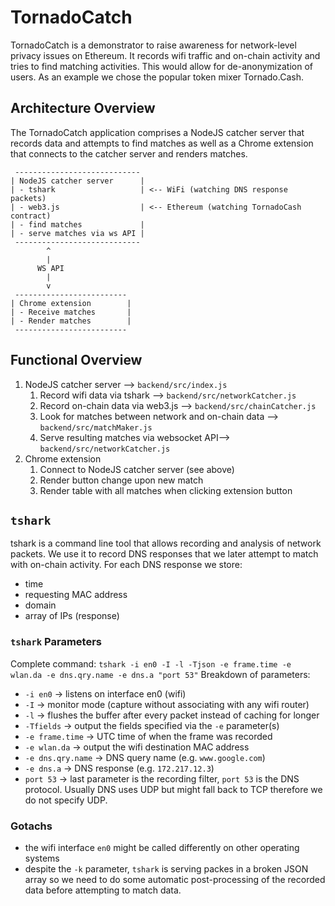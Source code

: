 # TornadoCatch
TornadoCatch is a demonstrator to raise awareness for network-level privacy issues on Ethereum. It records wifi traffic and on-chain activity and tries to find matching activities. This would allow for de-anonymization of users. As an example we chose the popular token mixer Tornado.Cash.  
## Architecture Overview
The TornadoCatch application comprises a NodeJS catcher server that records data and attempts to find matches as well as a Chrome extension that connects to the catcher server and renders matches.
```
 ----------------------------
| NodeJS catcher server      |
| - tshark                   | <-- WiFi (watching DNS response packets)
| - web3.js                  | <-- Ethereum (watching TornadoCash contract)
| - find matches             |
| - serve matches via ws API |
 ----------------------------
        ^                
        |                
      WS API
        |                
        v                
 -------------------------
| Chrome extension        |
| - Receive matches       |
| - Render matches        |
 -------------------------
 ```

## Functional Overview
1. NodeJS catcher server --> `backend/src/index.js`
    1.  Record wifi data via tshark --> `backend/src/networkCatcher.js`
    2.  Record on-chain data via web3.js --> `backend/src/chainCatcher.js`
    3.  Look for matches between network and on-chain data --> `backend/src/matchMaker.js`
    4.  Serve resulting matches via websocket API--> `backend/src/networkCatcher.js`
2. Chrome extension
   1. Connect to NodeJS catcher server (see above)
   2. Render button change upon new match
   3. Render table with all matches when clicking extension button

## `tshark`
tshark is a command line tool that allows recording and analysis of network packets. We use it to record DNS responses that we later attempt to match with on-chain activity.
For each DNS response we store:
  - time
  - requesting MAC address
  - domain
  - array of IPs (response)

### `tshark` Parameters
Complete command: `tshark -i en0 -I -l -Tjson -e frame.time -e wlan.da -e dns.qry.name -e dns.a "port 53"`
Breakdown of parameters:
- `-i en0` -> listens on interface en0 (wifi) 
- `-I` -> monitor mode (capture without associating with any wifi router)
- `-l` -> flushes the buffer after every packet instead of caching for longer
- `-Tfields` -> output the fields specified via the `-e` parameter(s)
- `-e frame.time` -> UTC time of when the frame was recorded
- `-e wlan.da` -> output the wifi destination MAC address
- `-e dns.qry.name` -> DNS query name (e.g. `www.google.com`)
- `-e dns.a` -> DNS response (e.g. `172.217.12.3`)
- `port 53` -> last parameter is the recording filter, `port 53` is the DNS protocol. Usually DNS uses UDP but might fall back to TCP therefore we do not specify UDP.

### Gotachs
- the wifi interface `en0` might be called differently on other operating systems
- despite the `-k` parameter, `tshark` is serving packes in a broken JSON array so we need to do some automatic post-processing of the recorded data before attempting to match data.
